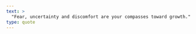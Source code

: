 ```yaml
---
text: >
  "Fear, uncertainty and discomfort are your compasses toward growth." - Unknown
type: quote
---
```

